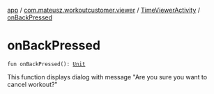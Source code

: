[app](../../index.md) / [com.mateusz.workoutcustomer.viewer](../index.md) / [TimeViewerActivity](index.md) / [onBackPressed](./on-back-pressed.md)

# onBackPressed

`fun onBackPressed(): `[`Unit`](https://kotlinlang.org/api/latest/jvm/stdlib/kotlin/-unit/index.html)

This function displays dialog with message "Are you sure you want to cancel workout?"

